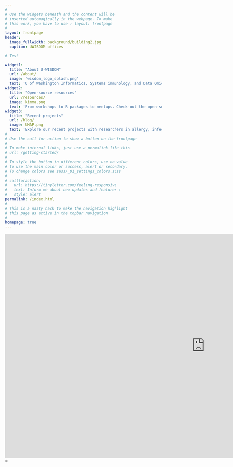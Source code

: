 ```yaml
---
#
# Use the widgets beneath and the content will be
# inserted automagically in the webpage. To make
# this work, you have to use › layout: frontpage
#
layout: frontpage
header:
  image_fullwidth: background/building2.jpg
  caption: UWISDOM offices

# Test

widget1:
  title: "About U-WISDOM"
  url: /about/
  image: 'wisdom_logo_splash.png'
  text: 'U of Washington Informatics, Systems immunology, and Data Omics in Medicine'
widget2:
  title: "Open-source resources"
  url: /resources/
  image: kimma.png
  text: 'From workshops to R packages to meetups. Check-out the open-source resources available from U-WISDOM.'
widget3:
  title: "Recent projects"
  url: /blog/
  image: UMAP.png
  text: 'Explore our recent projects with researchers in allergy, infectious diseases, cancer, and more.'
#
# Use the call for action to show a button on the frontpage
#
# To make internal links, just use a permalink like this
# url: /getting-started/
#
# To style the button in different colors, use no value
# to use the main color or success, alert or secondary.
# To change colors see sass/_01_settings_colors.scss
#
# callforaction:
#   url: https://tinyletter.com/feeling-responsive
#   text: Inform me about new updates and features ›
#   style: alert
permalink: /index.html
#
# This is a nasty hack to make the navigation highlight
# this page as active in the topbar navigation
#
homepage: true
---
```


<div id="videoModal" class="reveal-modal large" data-reveal="">
  <div class="flex-video widescreen vimeo" style="display: block;">
    <iframe width="1280" height="720" src="https://www.youtube.com/embed/3b5zCFSmVvU" frameborder="0" allowfullscreen></iframe>
  </div>
  <a class="close-reveal-modal">&#215;</a>
</div>
